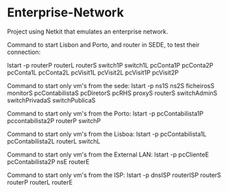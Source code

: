 # Enterprise-Network
Project using Netkit that emulates an enterprise network.


Command to start Lisbon and Porto, and router in SEDE, to test their connection:

lstart -p routerP routerL routerS switch1P switch1L pcConta1P pcConta2P pcConta1L pcConta2L pcVisit1L pcVisit2L pcVisit1P pcVisit2P

Command to start only vm's from the sede:
lstart -p ns1S ns2S ficheirosS monitorS pcContabilistaS pcDiretorS pcRHS proxyS routerS switchAdminS switchPrivadaS switchPublicaS

Command to start only vm's from the Porto:
lstart -p pcContabilista1P pccontabilista2P routerP switchP

Command to start only vm's from the Lisboa:
lstart -p pcContabilista1L pcContabilista2L routerL switchL

Command to start only vm's from the External LAN:
lstart -p pcClienteE pcContabilista2P nsE routerE

Command to start only vm's from the ISP:
lstart -p dnsISP routerISP routerS routerP routerL routerE

